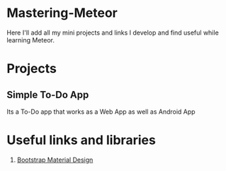 # Mastering-Meteor
Here I'll add all my mini projects and links I develop and find useful while learning Meteor.

# Projects

## Simple To-Do App
Its a To-Do app that works as a Web App as well as Android App

# Useful links and libraries

1. [Bootstrap Material Design](https://atmospherejs.com/fezvrasta/bootstrap-material-design)
